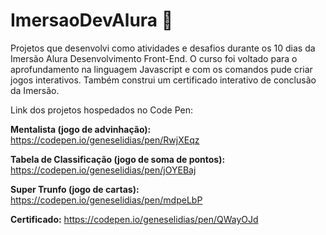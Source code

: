 # ImersaoDevAlura 🤿

Projetos que desenvolvi como atividades e desafios durante os 10 dias da Imersão Alura Desenvolvimento Front-End. O curso foi voltado para o aprofundamento na linguagem Javascript e com os comandos pude criar jogos interativos. Também construi um certificado interativo de conclusão da Imersão.


Link dos projetos hospedados no Code Pen: 

**Mentalista (jogo de advinhação):** https://codepen.io/geneselidias/pen/RwjXEqz

**Tabela de Classificação (jogo de soma de pontos):** https://codepen.io/geneselidias/pen/jOYEBaj

**Super Trunfo (jogo de cartas):** https://codepen.io/geneselidias/pen/mdpeLbP

**Certificado:** https://codepen.io/geneselidias/pen/QWayOJd
